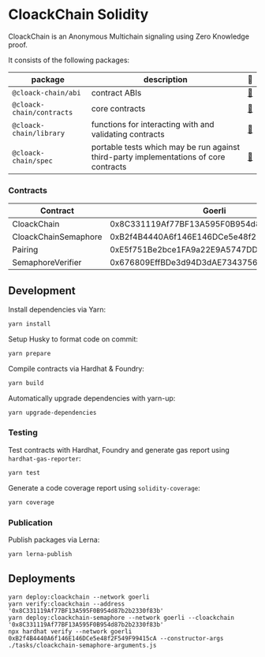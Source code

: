 # CloackChain Solidity

CloackChain is an Anonymous Multichain signaling using Zero Knowledge proof.

It consists of the following packages:

| package                   | description                                                                           | 📕                          |
| ------------------------- | ------------------------------------------------------------------------------------- | --------------------------- |
| `@cloack-chain/abi`       | contract ABIs                                                                         | [📖](./abi/README.md)       |
| `@cloack-chain/contracts` | core contracts                                                                        | [📖](./contracts/README.md) |
| `@cloack-chain/library`   | functions for interacting with and validating contracts                               | [📖](./lib/README.md)       |
| `@cloack-chain/spec`      | portable tests which may be run against third-party implementations of core contracts | [📖](./spec/README.md)      |

### Contracts
| **Contract**         | **Goerli**                                 |
|----------------------|--------------------------------------------|
| CloackChain          | 0x8C331119Af77BF13A595F0B954d87b2b2330f83b |
| CloackChainSemaphore | 0xB2f4B4440A6f146E146DCe5e48f2F549F99415cA |
| Pairing              | 0xE5f751Be2bce1FA9a22E9A5747DD466EfC4f2cF0 |
| SemaphoreVerifier    | 0x676809EffBDe3d94D3dAE734375695059BE2681a |

## Development

Install dependencies via Yarn:

```bash
yarn install
```

Setup Husky to format code on commit:

```bash
yarn prepare
```

Compile contracts via Hardhat & Foundry:

```bash
yarn build
```

Automatically upgrade dependencies with yarn-up:

```bash
yarn upgrade-dependencies
```

### Testing

Test contracts with Hardhat, Foundry and generate gas report using `hardhat-gas-reporter`:

```bash
yarn test
```

Generate a code coverage report using `solidity-coverage`:

```bash
yarn coverage
```

### Publication

Publish packages via Lerna:

```bash
yarn lerna-publish
```
## Deployments
```
yarn deploy:cloackchain --network goerli
yarn verify:cloackchain --address '0x8C331119Af77BF13A595F0B954d87b2b2330f83b'
yarn deploy:cloackchain-semaphore --network goerli --cloackchain '0x8C331119Af77BF13A595F0B954d87b2b2330f83b'
npx hardhat verify --network goerli 0xB2f4B4440A6f146E146DCe5e48f2F549F99415cA --constructor-args ./tasks/cloackchain-semaphore-arguments.js
```